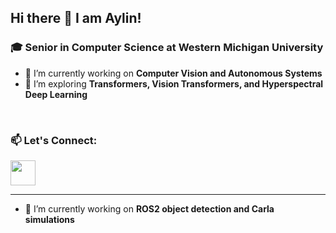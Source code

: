 
## Hi there 👋 I am Aylin! 

### 🎓 Senior in Computer Science at Western Michigan University  
- 🔭 I’m currently working on **Computer Vision and Autonomous Systems**  
- 🌱 I’m exploring **Transformers, Vision Transformers, and Hyperspectral Deep Learning** 
<br/>

### 📫 Let's Connect:
<a href="https://www.linkedin.com/in/aylin-aytemiz-b8a650183/"><img src="https://www.vectorlogo.zone/logos/linkedin/linkedin-icon.svg" width="40" height="40"/></a>

---

- 🔭 I’m currently working on **ROS2 object detection and Carla simulations** 
